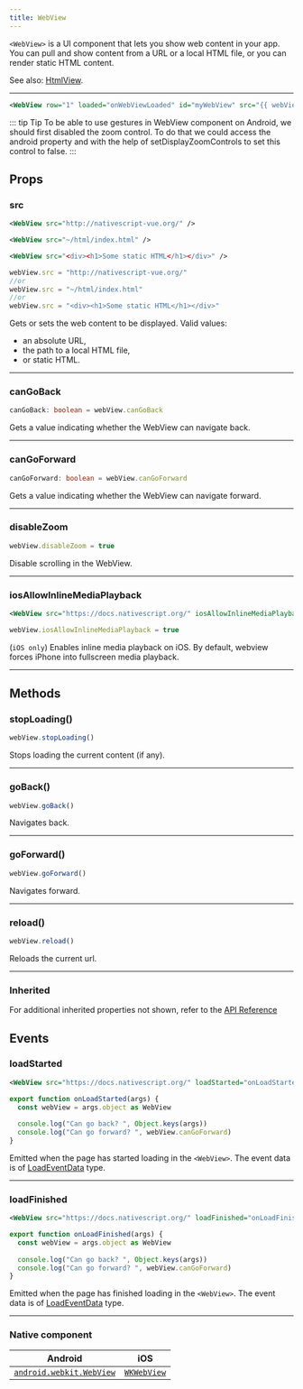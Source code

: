 ```yaml
---
title: WebView
---
```


`<WebView>` is a UI component that lets you show web content in your app. You can pull and show content from a URL or a local HTML file, or you can render static HTML content.

See also: [HtmlView](/ui/htmlview).

---

<!-- /// flavor plain -->

```xml
<WebView row="1" loaded="onWebViewLoaded" id="myWebView" src="{{ webViewSrc }}" />
```

<!-- ///

/// flavor angular

```html
<WebView
  [src]="webViewSrc"
  (loadStarted)="onLoadStarted($event)"
  (loadFinished)="onLoadFinished($event)"
>
</WebView>
```

///

/// flavor vue

```html
<WebView src="http://nativescript-vue.org/" />

<WebView src="~/html/index.html" />

<WebView src="<div><h1>Some static HTML</h1></div>" />
```

///

/// flavor svelte

```html
<webView src="http://nativescript.org/" />

<webView src="~/html/index.html" />

<webView src="<div><h1>Some static HTML</h1></div>" />
```

///

/// flavor react

```tsx
<webView src="http://nativescript.org/" />

<webView src="~/html/index.html" />

<webView src="<div><h1>Some static HTML</h1></div>" />
```

/// -->

::: tip Tip
To be able to use gestures in WebView component on Android, we should first disabled the zoom control. To do that we could access the android property and with the help of setDisplayZoomControls to set this control to false.
:::

## Props

### src

```xml
<WebView src="http://nativescript-vue.org/" />

<WebView src="~/html/index.html" />

<WebView src="<div><h1>Some static HTML</h1></div>" />
```
```ts
webView.src = "http://nativescript-vue.org/" 
//or
webView.src = "~/html/index.html" 
//or
webView.src = "<div><h1>Some static HTML</h1></div>"
```
Gets or sets the web content to be displayed. Valid values: 
- an absolute URL,
- the path to a local HTML file, 
- or static HTML.   

---
### canGoBack
```ts
canGoBack: boolean = webView.canGoBack
```
Gets a value indicating whether the WebView can navigate back.

---
### canGoForward
```ts
canGoForward: boolean = webView.canGoForward
```

Gets a value indicating whether the WebView can navigate forward.

---
### disableZoom
```ts
webView.disableZoom = true
```
Disable scrolling in the WebView.

---
### iosAllowInlineMediaPlayback
```xml
<WebView src="https://docs.nativescript.org/" iosAllowInlineMediaPlayback="true"/>
```
```ts
webView.iosAllowInlineMediaPlayback = true
```
(`iOS only`) Enables inline media playback on iOS. By default, webview forces iPhone into fullscreen media playback. 

---
## Methods
### stopLoading()
```ts
webView.stopLoading()
```

Stops loading the current content (if any).

---
### goBack()
```ts
webView.goBack()
```

Navigates back.

---
### goForward()
```ts
webView.goForward()
```

Navigates forward.

---

### reload()
```ts
webView.reload()
```
Reloads the current url.

---
### Inherited 
For additional inherited properties not shown, refer to the [API Reference](https://docs.nativescript.org/api-reference/classes/webview) 


## Events

### loadStarted
```xml
<WebView src="https://docs.nativescript.org/" loadStarted="onLoadStarted"/>
```

```ts
export function onLoadStarted(args) {
  const webView = args.object as WebView
  
  console.log("Can go back? ", Object.keys(args))
  console.log("Can go forward? ", webView.canGoForward)
}
```

Emitted when the page has started loading in the `<WebView>`. The event data is of [LoadEventData](https://docs.nativescript.org/api-reference/interfaces/loadeventdata) type.

---
### loadFinished
```xml
<WebView src="https://docs.nativescript.org/" loadFinished="onLoadFinished"/>
```

```ts
export function onLoadFinished(args) {
  const webView = args.object as WebView
  
  console.log("Can go back? ", Object.keys(args))
  console.log("Can go forward? ", webView.canGoForward)
}
```
Emitted when the page has finished loading in the `<WebView>`. The event data is of [LoadEventData](https://docs.nativescript.org/api-reference/interfaces/loadeventdata) type.

---

### Native component

| Android                                                                                    | iOS                                                                       |
| ------------------------------------------------------------------------------------------ | ------------------------------------------------------------------------- |
| [`android.webkit.WebView`](https://developer.android.com/reference/android/webkit/WebView) | [`WKWebView`](https://developer.apple.com/documentation/webkit/wkwebview) |
